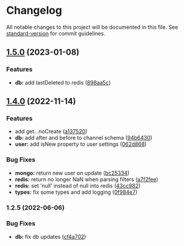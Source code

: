 # Changelog

All notable changes to this project will be documented in this file. See [standard-version](https://github.com/conventional-changelog/standard-version) for commit guidelines.

## [1.5.0](https://github.com/eazyautodelete/db-client/compare/v1.4.0...v1.5.0) (2023-01-08)


### Features

* **db:** add lastDeleted to redis ([898aa5c](https://github.com/eazyautodelete/db-client/commit/898aa5c33215ee85fd1e2a84a77a9fbb230c504d))

## [1.4.0](https://github.com/eazyautodelete/db-client/compare/v1.2.5...v1.4.0) (2022-11-14)


### Features

* add get...noCreate ([a137520](https://github.com/eazyautodelete/db-client/commit/a137520a8534167801d84520a81b9e756b924771))
* **db:** add after and before to channel schema ([94b6430](https://github.com/eazyautodelete/db-client/commit/94b64307af883db487b88b2e8bb3b69bf7a70f6f))
* **user:** add isNew property to user settings ([062d868](https://github.com/eazyautodelete/db-client/commit/062d868e1ed1790158b6729694c527b555c6f8f8))


### Bug Fixes

* **mongo:** return new user on update ([bc25334](https://github.com/eazyautodelete/db-client/commit/bc253342653ccb1261b59b35c7e578712c656d94))
* **redis:** return no longer NaN when parsing filters ([a7f2fee](https://github.com/eazyautodelete/db-client/commit/a7f2fee4a8f3f3417b838c246e0270237eadb1a8))
* **redis:** set 'null' instead of null into redis ([43cc982](https://github.com/eazyautodelete/db-client/commit/43cc98230386e41f6a5007b8758d0e49102e4168))
* **types:** fix some types and add logging ([0f984e7](https://github.com/eazyautodelete/db-client/commit/0f984e7e47131ad0a7c6f340841123603da29700))

### 1.2.5 (2022-06-06)


### Bug Fixes

* **db:** fix db updates ([cf4a702](https://github.com/eazyautodelete/eazyautodelete-db-client/commit/cf4a702b4decc72b07b6ee33a53e18cb07e28c11))

